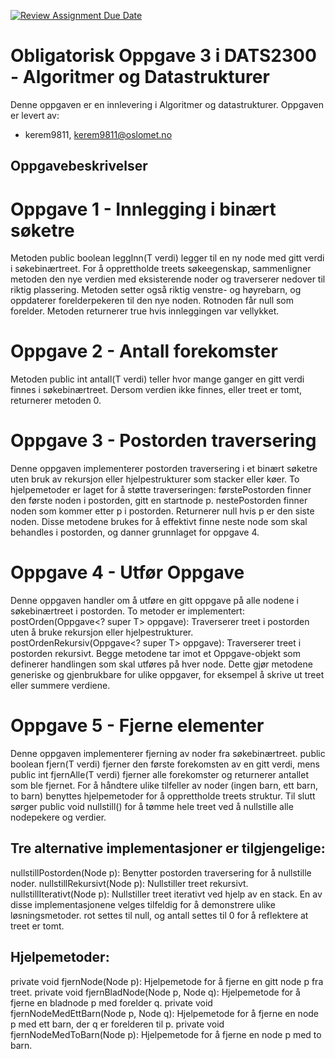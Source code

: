 [![Review Assignment Due Date](https://classroom.github.com/assets/deadline-readme-button-22041afd0340ce965d47ae6ef1cefeee28c7c493a6346c4f15d667ab976d596c.svg)](https://classroom.github.com/a/teLsEufN)

# Obligatorisk Oppgave 3 i DATS2300 - Algoritmer og Datastrukturer

Denne oppgaven er en innlevering i Algoritmer og datastrukturer.
Oppgaven er levert av:
* kerem9811, kerem9811@oslomet.no

## Oppgavebeskrivelser

# Oppgave 1 - Innlegging i binært søketre
Metoden public boolean leggInn(T verdi) legger til en ny node med gitt verdi i søkebinærtreet.
For å opprettholde treets søkeegenskap, sammenligner metoden den nye verdien med eksisterende noder
og traverserer nedover til riktig plassering. Metoden setter også riktig venstre- og høyrebarn, 
og oppdaterer forelderpekeren til den nye noden. Rotnoden får null som forelder. 
Metoden returnerer true hvis innleggingen var vellykket.

# Oppgave 2 - Antall forekomster
Metoden public int antall(T verdi) teller hvor mange ganger en gitt verdi finnes i søkebinærtreet. 
Dersom verdien ikke finnes, eller treet er tomt, returnerer metoden 0.

# Oppgave 3 - Postorden traversering
Denne oppgaven implementerer postorden traversering i et binært søketre uten bruk av rekursjon eller hjelpestrukturer 
som stacker eller køer. To hjelpemetoder er laget for å støtte traverseringen:
førstePostorden finner den første noden i postorden, gitt en startnode p.
nestePostorden finner noden som kommer etter p i postorden. Returnerer null hvis p er den siste noden.
Disse metodene brukes for å effektivt finne neste node som skal behandles i postorden, og danner grunnlaget for oppgave 4.

# Oppgave 4 - Utfør Oppgave
Denne oppgaven handler om å utføre en gitt oppgave på alle nodene i søkebinærtreet i postorden. To metoder er implementert:
postOrden(Oppgave<? super T> oppgave): Traverserer treet i postorden uten å bruke rekursjon eller hjelpestrukturer.
postOrdenRekursiv(Oppgave<? super T> oppgave): Traverserer treet i postorden rekursivt. 
Begge metodene tar imot et Oppgave-objekt som definerer handlingen som skal utføres på hver node. 
Dette gjør metodene generiske og gjenbrukbare for ulike oppgaver, for eksempel å skrive ut treet eller summere verdiene.

# Oppgave 5 - Fjerne elementer
Denne oppgaven implementerer fjerning av noder fra søkebinærtreet. 
public boolean fjern(T verdi) fjerner den første forekomsten av en gitt verdi, mens 
public int fjernAlle(T verdi) fjerner alle forekomster og returnerer antallet som ble fjernet. 
For å håndtere ulike tilfeller av noder (ingen barn, ett barn, to barn) benyttes hjelpemetoder 
for å opprettholde treets struktur. Til slutt sørger public void nullstill() for å tømme hele treet 
ved å nullstille alle nodepekere og verdier.

## Tre alternative implementasjoner er tilgjengelige:
   nullstillPostorden(Node<T> p): Benytter postorden traversering for å nullstille noder.
   nullstillRekursivt(Node<T> p): Nullstiller treet rekursivt.
   nullstillIterativt(Node<T> p): Nullstiller treet iterativt ved hjelp av en stack.
   En av disse implementasjonene velges tilfeldig for å demonstrere ulike løsningsmetoder.
   rot settes til null, og antall settes til 0 for å reflektere at treet er tomt.
   
## Hjelpemetoder:
   private void fjernNode(Node<T> p): Hjelpemetode for å fjerne en gitt node p fra treet.
   private void fjernBladNode(Node<T> p, Node<T> q): Hjelpemetode for å fjerne en bladnode p med forelder q.
   private void fjernNodeMedEttBarn(Node<T> p, Node<T> q): Hjelpemetode for å fjerne en node p med ett barn, der q er forelderen til p.
   private void fjernNodeMedToBarn(Node<T> p): Hjelpemetode for å fjerne en node p med to barn.